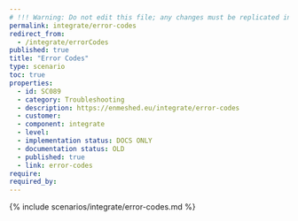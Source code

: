 ```yaml
---
# !!! Warning: Do not edit this file; any changes must be replicated in Excel !!!
permalink: integrate/error-codes
redirect_from:
  - /integrate/errorCodes
published: true
title: "Error Codes"
type: scenario
toc: true
properties:
  - id: SC089
  - category: Troubleshooting
  - description: https://enmeshed.eu/integrate/error-codes
  - customer:
  - component: integrate
  - level:
  - implementation status: DOCS ONLY
  - documentation status: OLD
  - published: true
  - link: error-codes
require:
required_by:
---
```


{% include scenarios/integrate/error-codes.md %}
